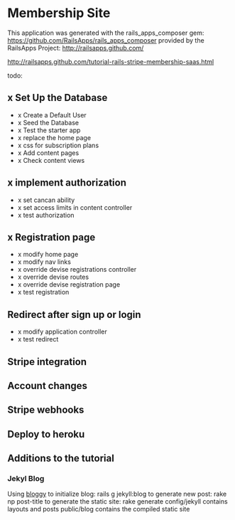 Membership Site
========================

This application was generated with the rails_apps_composer gem:
https://github.com/RailsApps/rails_apps_composer
provided by the RailsApps Project:
http://railsapps.github.com/



http://railsapps.github.com/tutorial-rails-stripe-membership-saas.html




todo:

## x Set Up the Database

- x Create a Default User
- x Seed the Database
- x Test the starter app
- x replace the home page
- x css for subscription plans
- x Add content pages
- x Check content views

## x implement authorization

- x set cancan ability
- x set access limits in content controller
- x test authorization

## x Registration page

- x modify home page
- x modify nav links
- x override devise registrations controller
- x override devise routes
- x override devise registration page
- x test registration

## Redirect after sign up or login

- x modify application controller
- x test redirect

## Stripe integration

## Account changes

## Stripe webhooks

## Deploy to heroku




## Additions to the tutorial
### Jekyl Blog
Using [bloggy](https://github.com/zbruhnke/bloggy)
to initialize blog: rails g jekyll:blog
to generate new post:  rake np post-title 
to generate the static site: rake generate
config/jekyll contains layouts and posts
public/blog contains the compiled static site
